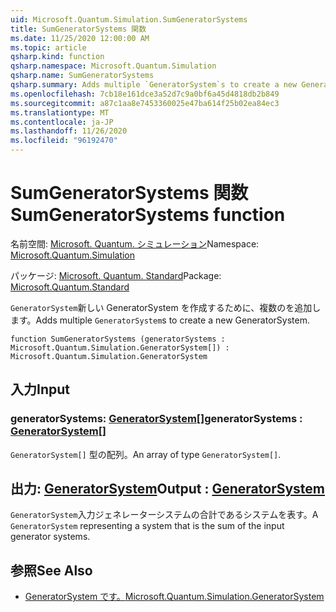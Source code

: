 ```yaml
---
uid: Microsoft.Quantum.Simulation.SumGeneratorSystems
title: SumGeneratorSystems 関数
ms.date: 11/25/2020 12:00:00 AM
ms.topic: article
qsharp.kind: function
qsharp.namespace: Microsoft.Quantum.Simulation
qsharp.name: SumGeneratorSystems
qsharp.summary: Adds multiple `GeneratorSystem`s to create a new GeneratorSystem.
ms.openlocfilehash: 7cb18e161dce3a52d7c9a0bf6a45d4818db2b849
ms.sourcegitcommit: a87c1aa8e7453360025e47ba614f25b02ea84ec3
ms.translationtype: MT
ms.contentlocale: ja-JP
ms.lasthandoff: 11/26/2020
ms.locfileid: "96192470"
---
```

# <a name="sumgeneratorsystems-function"></a><span data-ttu-id="fa3de-102">SumGeneratorSystems 関数</span><span class="sxs-lookup"><span data-stu-id="fa3de-102">SumGeneratorSystems function</span></span>

<span data-ttu-id="fa3de-103">名前空間: [Microsoft. Quantum. シミュレーション](xref:Microsoft.Quantum.Simulation)</span><span class="sxs-lookup"><span data-stu-id="fa3de-103">Namespace: [Microsoft.Quantum.Simulation](xref:Microsoft.Quantum.Simulation)</span></span>

<span data-ttu-id="fa3de-104">パッケージ: [Microsoft. Quantum. Standard](https://nuget.org/packages/Microsoft.Quantum.Standard)</span><span class="sxs-lookup"><span data-stu-id="fa3de-104">Package: [Microsoft.Quantum.Standard](https://nuget.org/packages/Microsoft.Quantum.Standard)</span></span>


<span data-ttu-id="fa3de-105">`GeneratorSystem`新しい GeneratorSystem を作成するために、複数のを追加します。</span><span class="sxs-lookup"><span data-stu-id="fa3de-105">Adds multiple `GeneratorSystem`s to create a new GeneratorSystem.</span></span>

```qsharp
function SumGeneratorSystems (generatorSystems : Microsoft.Quantum.Simulation.GeneratorSystem[]) : Microsoft.Quantum.Simulation.GeneratorSystem
```


## <a name="input"></a><span data-ttu-id="fa3de-106">入力</span><span class="sxs-lookup"><span data-stu-id="fa3de-106">Input</span></span>

### <a name="generatorsystems--generatorsystem"></a><span data-ttu-id="fa3de-107">generatorSystems: [GeneratorSystem](xref:Microsoft.Quantum.Simulation.GeneratorSystem)[]</span><span class="sxs-lookup"><span data-stu-id="fa3de-107">generatorSystems : [GeneratorSystem](xref:Microsoft.Quantum.Simulation.GeneratorSystem)[]</span></span>

<span data-ttu-id="fa3de-108">`GeneratorSystem[]` 型の配列。</span><span class="sxs-lookup"><span data-stu-id="fa3de-108">An array of type `GeneratorSystem[]`.</span></span>



## <a name="output--generatorsystem"></a><span data-ttu-id="fa3de-109">出力: [GeneratorSystem](xref:Microsoft.Quantum.Simulation.GeneratorSystem)</span><span class="sxs-lookup"><span data-stu-id="fa3de-109">Output : [GeneratorSystem](xref:Microsoft.Quantum.Simulation.GeneratorSystem)</span></span>

<span data-ttu-id="fa3de-110">`GeneratorSystem`入力ジェネレーターシステムの合計であるシステムを表す。</span><span class="sxs-lookup"><span data-stu-id="fa3de-110">A `GeneratorSystem` representing a system that is the sum of the input generator systems.</span></span>

## <a name="see-also"></a><span data-ttu-id="fa3de-111">参照</span><span class="sxs-lookup"><span data-stu-id="fa3de-111">See Also</span></span>

- [<span data-ttu-id="fa3de-112">GeneratorSystem です。</span><span class="sxs-lookup"><span data-stu-id="fa3de-112">Microsoft.Quantum.Simulation.GeneratorSystem</span></span>](xref:Microsoft.Quantum.Simulation.GeneratorSystem)